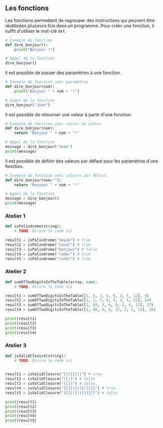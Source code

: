 ## Les fonctions

Les fonctions permettent de regrouper des instructions qui peuvent être réutilisées plusieurs fois dans un programme. Pour créer une fonction, il suffit d'utiliser le mot-clé `def`.

```python
# Exemple de fonction
def dire_bonjour():
    print("Bonjour !")

# Appel de la fonction
dire_bonjour()
```

Il est possible de passer des paramètres à une fonction.

```python
# Exemple de fonction avec paramètres
def dire_bonjour(nom):
    print("Bonjour " + nom + "!")

# Appel de la fonction
dire_bonjour("Jean")
```

Il est possible de retourner une valeur à partir d'une fonction.

```python
# Exemple de fonction avec retour de valeur
def dire_bonjour(nom):
    return "Bonjour " + nom + "!"

# Appel de la fonction
message = dire_bonjour("Jean")
print(message)
```

Il est possible de définir des valeurs par défaut pour les paramètres d'une fonction.

```python
# Exemple de fonction avec valeurs par défaut
def dire_bonjour(nom=""):
    return "Bonjour " + nom + "!"

# Appel de la fonction
message = dire_bonjour()
print(message)
```

### Atelier 1

```python
def isPalindrome(string):
    # TODO: Écrire le code ici

result1 = isPalindrome("kayak") # true
result2 = isPalindrome("laval") # true
result3 = isPalindrome("bonjour") # false
result4 = isPalindrome("radar") # true
result5 = isPalindrome("rotor") # true
```

### Atelier 2

```python
def sumOfTwoDigitsInTheTable(array, sum):
    # TODO: Écrire le code ici

result1 = sumOfTwoDigitsInTheTable([1, 8, 3, 6, 9, 2, 5, 12], 9)
result2 = sumOfTwoDigitsInTheTable([1, 1, 3, 6, 9, 2, 5, 12], 14)
result3 = sumOfTwoDigitsInTheTable([1, 80, 3, 6, 9, 2, 6, 12], 17)
result4 = sumOfTwoDigitsInTheTable([1, 90, 9, 6, 32, 2, 5, 12], 18)

print(result1)
print(result2)
print(result3)
print(result4)
```

### Atelier 3

```python
def isValidClosure(string):
    # TODO: Écrire le code ici
    

result1 = isValidClosure("{([{}])}") # true
result2 = isValidClosure("([)]") # false
result3 = isValidClosure("{[])") # false
result4 = isValidClosure("{[{[({()})]}]}") # true
result5 = isValidClosure("{[{[({()})]}]]") # false

print(result1)
print(result2)
print(result3)
print(result4)
print(result5)
```